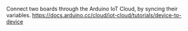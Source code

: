 Connect two boards through the Arduino IoT Cloud, by syncing their variables.
https://docs.arduino.cc/cloud/iot-cloud/tutorials/device-to-device
